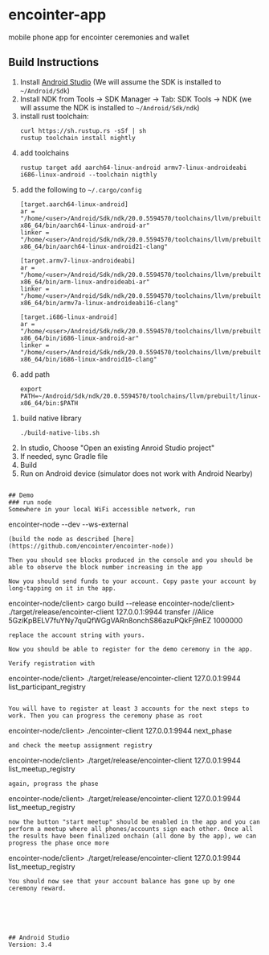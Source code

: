 # encointer-app
mobile phone app for encointer ceremonies and wallet

## Build Instructions
1. Install [Android Studio](https://developer.android.com/studio) (We will assume the SDK is installed to `~/Android/Sdk`)
1. Install NDK from Tools -> SDK Manager -> Tab: SDK Tools -> NDK (we will assume the NDK is installed to `~/Android/Sdk/ndk`)
1. install rust toolchain: 
   ```
   curl https://sh.rustup.rs -sSf | sh
   rustup toolchain install nightly
   ```
1. add toolchains
   ```
   rustup target add aarch64-linux-android armv7-linux-androideabi i686-linux-android --toolchain nigthly
   ```
1. add the following to `~/.cargo/config`
   ```
   [target.aarch64-linux-android]
   ar = "/home/<user>/Android/Sdk/ndk/20.0.5594570/toolchains/llvm/prebuilt/linux-x86_64/bin/aarch64-linux-android-ar"
   linker = "/home/<user>/Android/Sdk/ndk/20.0.5594570/toolchains/llvm/prebuilt/linux-x86_64/bin/aarch64-linux-android21-clang"
   
   [target.armv7-linux-androideabi]
   ar = "/home/<user>/Android/Sdk/ndk/20.0.5594570/toolchains/llvm/prebuilt/linux-x86_64/bin/arm-linux-androideabi-ar"
   linker = "/home/<user>/Android/Sdk/ndk/20.0.5594570/toolchains/llvm/prebuilt/linux-x86_64/bin/armv7a-linux-androideabi16-clang"
   
   [target.i686-linux-android]
   ar = "/home/<user>/Android/Sdk/ndk/20.0.5594570/toolchains/llvm/prebuilt/linux-x86_64/bin/i686-linux-android-ar"
   linker = "/home/<user>/Android/Sdk/ndk/20.0.5594570/toolchains/llvm/prebuilt/linux-x86_64/bin/i686-linux-android16-clang"
   ```
1. add path
   ```
   export PATH=~/Android/Sdk/ndk/20.0.5594570/toolchains/llvm/prebuilt/linux-x86_64/bin:$PATH
   ```
<!---   cd ~/Android/Sdk/ndk/20.0.5594570/toolchains/llvm/prebuilt/linux-x86_64/bin/
   ln -s i686-linux-android16-clang i686-linux-android-clang
   ln -s armv7a-linux-androideabi16-clang arm-linux-androideabi-clang
   ln -s aarch64-linux-android21-clang aarch64-linux-android-clang

   ```
   a. if you have trouble building in the next step because of missing gcc, you might find this additional workaround useful. (not sure if linking gcc to clang is legit, but there's no gcc in android anymore and the two are highly compatible)
      ```
      ln -s i686-linux-android16-clang i686-linux-android-gcc
      ln -s armv7a-linux-androideabi16-clang arm-linux-androideabi-gcc
      ln -s aarch64-linux-android21-clang aarch64-linux-android-gcc
      ```
--->
1. build native library
   ```
   ./build-native-libs.sh
   ```   
1. In studio, Choose "Open an existing Anroid Studio project"
1. If needed, sync Gradle file
1. Build
1. Run on Android device (simulator does not work with Android Nearby)
```

## Demo
### run node
Somewhere in your local WiFi accessible network, run

```
encointer-node --dev --ws-external
```
(build the node as described [here](https://github.com/encointer/encointer-node))

Then you should see blocks produced in the console and you should be able to observe the block number increasing in the app

Now you should send funds to your account. Copy paste your account by long-tapping on it in the app.
```
encointer-node/client> cargo build --release
encointer-node/client> ./target/release/encointer-client 127.0.0.1:9944 transfer //Alice 5GziKpBELV7fuYNy7quQfWGgVARn8onchS86azuPQkFj9nEZ 1000000
```
replace the account string with yours.

Now you should be able to register for the demo ceremony in the app.

Verify registration with 

```
encointer-node/client> ./target/release/encointer-client 127.0.0.1:9944 list_participant_registry
```

You will have to register at least 3 accounts for the next steps to work. Then you can progress the ceremony phase as root

```
encointer-node/client> ./encointer-client 127.0.0.1:9944 next_phase
```
and check the meetup assignment registry

```
encointer-node/client> ./target/release/encointer-client 127.0.0.1:9944 list_meetup_registry
```
again, prograss the phase
```
encointer-node/client> ./target/release/encointer-client 127.0.0.1:9944 list_meetup_registry
```
now the button "start meetup" should be enabled in the app and you can perform a meetup where all phones/accounts sign each other. Once all the results have been finalized onchain (all done by the app), we can progress the phase once more
```
encointer-node/client> ./target/release/encointer-client 127.0.0.1:9944 list_meetup_registry
```
You should now see that your account balance has gone up by one ceremony reward. 






## Android Studio
Version: 3.4
